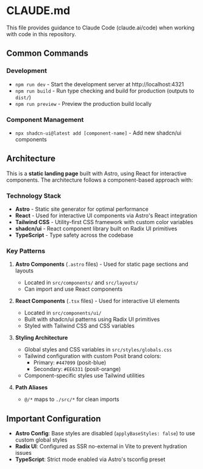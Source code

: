 # CLAUDE.md

This file provides guidance to Claude Code (claude.ai/code) when working with code in this repository.

## Common Commands

### Development
- `npm run dev` - Start the development server at http://localhost:4321
- `npm run build` - Run type checking and build for production (outputs to `dist/`)
- `npm run preview` - Preview the production build locally

### Component Management
- `npx shadcn-ui@latest add [component-name]` - Add new shadcn/ui components

## Architecture

This is a **static landing page** built with Astro, using React for interactive components. The architecture follows a component-based approach with:

### Technology Stack
- **Astro** - Static site generator for optimal performance
- **React** - Used for interactive UI components via Astro's React integration
- **Tailwind CSS** - Utility-first CSS framework with custom color variables
- **shadcn/ui** - React component library built on Radix UI primitives
- **TypeScript** - Type safety across the codebase

### Key Patterns

1. **Astro Components** (`.astro` files) - Used for static page sections and layouts
   - Located in `src/components/` and `src/layouts/`
   - Can import and use React components

2. **React Components** (`.tsx` files) - Used for interactive UI elements
   - Located in `src/components/ui/`
   - Built with shadcn/ui patterns using Radix UI primitives
   - Styled with Tailwind CSS and CSS variables

3. **Styling Architecture**
   - Global styles and CSS variables in `src/styles/globals.css`
   - Tailwind configuration with custom Posit brand colors:
     - Primary: `#447099` (posit-blue)
     - Secondary: `#EE6331` (posit-orange)
   - Component-specific styles use Tailwind utilities

4. **Path Aliases**
   - `@/*` maps to `./src/*` for clean imports

## Important Configuration

- **Astro Config**: Base styles are disabled (`applyBaseStyles: false`) to use custom global styles
- **Radix UI**: Configured as SSR no-external in Vite to prevent hydration issues
- **TypeScript**: Strict mode enabled via Astro's tsconfig preset